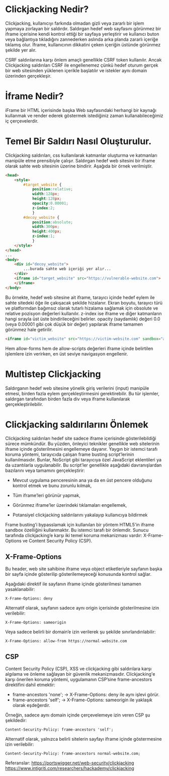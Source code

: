 # Clickjacking Nedir?
Clickjacking, kullanıcıyı farkında olmadan gizli veya zararlı bir işlem yapmaya zorlayan bir saldırdır. Saldırgan hedef web sayfasını görünmez bir iframe içerisine kendi kontrol ettiği bir sayfaya yerleştirir ve kullanıcı buton veya bağlantıya tıkladığını zannederken aslında arka planda zararlı içeriğe tıklamış olur. İframe, kullanıcının dikkatini çeken içeriğin üstünde görünmez şekilde yer alır.

CSRF saldırılarına karşı önlem amaçlı genellikle CSRF token kullanılır. Ancak Clickjacking saldırıları CSRF ile engellenemez çünkü hedef oturum gerçek bir web sitesinden yüklenen içerikle başlatılır ve istekler aynı domain üzerinden gerçekleşir.

# İframe Nedir?
iFrame bir HTML içerisinde başka Web sayfasındaki herhangi bir kaynağı kullanmak ve render ederek göstermek istediğiniz zaman kullanabileceğimiz iç çerçevelerdir.

# Temel Bir Saldırı Nasıl Oluşturulur.
Clickjacking saldırıları, css kullanılarak katmanlar oluşturma ve katmanları manipüle etme prensibiyle çalışır. Saldırgan hedef web sitesini bir iframe olarak sahte web sitesinin üzerine bindirir. Aşağıda bir örnek verilmiştir.

```html
<head>
	<style>
		#target_website {
			position:relative;
			width:128px;
			height:128px;
			opacity:0.00001;
			z-index:2;
			}
		#decoy_website {
			position:absolute;
			width:300px;
			height:400px;
			z-index:1;
			}
	</style>
</head>
...
<body>
	<div id="decoy_website">
		...burada sahte web içeriği yer alır...
	</div>
	<iframe id="target_website" src="https://vulnerable-website.com">
	</iframe>
</body>
```

Bu örnekte, hedef web sitesine ait iframe, tarayıcı içinde hedef eylem ile sahte sitedeki öğe ile çakışacak şekilde hizalanır. Ekran boyutu, tarayıcı türü ve platformdan bağımsız olarak tutarlı hizalama sağlamak için obsolute ve relative pozisyon değerleri kullanılır.
z-index ise iframe ve diğer katmanların hangi sırayla üst üste bindirileceğini belirler.
opacity (saydamlık) değeri 0.0 (veya 0.00001 gibi çok düşük bir değer) yapılarak iframe tamamen görünmez hale getirilir.

```html
<iframe id="victim_website" src="https://victim-website.com" sandbox="allow-forms"></iframe>
```

Hem allow-forms hem de allow-scripts değerleri iframe içinde belirtilen işlemlere izin verirken, en üst seviye navigasyon engellenir.

# Multistep Clickjacking
Saldırganın hedef web sitesine yönelik giriş verilerini (input) manipüle etmesi, birden fazla eylem gerçekleştirmesini gerektirebilir. Bu tür işlemler, saldırgan tarafından birden fazla div veya iframe kullanılarak gerçekleştirilebilir. 

# Clickjacking saldırılarını Önlemek
Clickjacking saldırıları hedef site sadece iframe içerisinde gösterilebildiği sürece mümkündür. Bu yüzden, önleyici teknikler genellikle web sitelerinin iframe içinde gösterilmesini engellemeye dayanır. Yaygın bir istemci tarafı koruma yöntemi, tarayıcıda çalışan frame busting script’lerinin kullanılmasıdır. Bunlar, NoScript gibi tarayıcıya özel JavaScript eklentileri ya da uzantılarla uygulanabilir. Bu script’ler genellikle aşağıdaki davranışlardan bazılarını veya tamamını gerçekleştirir:

- Mevcut uygulama penceresinin ana ya da en üst pencere olduğunu kontrol etmek ve bunu zorunlu kılmak,

- Tüm iframe’leri görünür yapmak,

- Görünmez iframe’ler üzerindeki tıklamaları engellemek,

- Potansiyel clickjacking saldırılarını yakalayıp kullanıcıya bildirmek

Frame busting'i bypasslamak için kullanılan bir yöntem HTML5'in iframe sandbox özelliğini kullanmaktır. Bu istemci tarafı bir önlemdir. Sunucu tarafında clickjacking’e karşı iki temel koruma mekanizması vardır: X-Frame-Options ve Content Security Policy (CSP).

## X-Frame-Options
Bu header, web site sahibine iframe veya object etiketleriyle sayfanın başka bir sayfa içinde gösterilip gösterilemeyeceği konusunda kontrol sağlar.

Aşağıdaki direktif ile sayfanın iframe içinde gösterilmesi tamamen yasaklanabilir:

```http
X-Frame-Options: deny
```

Alternatif olarak, sayfanın sadece aynı origin içerisinde gösterilmesine izin verilebilir:

```http
X-Frame-Options: sameorigin
```
Veya sadece belirli bir domain’e izin verilerek şu şekilde sınırlandırılabilir:

```http
X-Frame-Options: allow-from https://normal-website.com
```
## CSP
Content Security Policy (CSP), XSS ve clickjacking gibi saldırılara karşı algılama ve önleme sağlayan bir güvenlik mekanizmasıdır. Clickjacking'e karşı önerilen koruma yöntemi, uygulamanın CSP’sine frame-ancestors direktifini dahil etmektir:
- frame-ancestors 'none'; → X-Frame-Options: deny ile aynı işlevi görür.
- frame-ancestors 'self'; → X-Frame-Options: sameorigin ile yaklaşık olarak eşdeğerdir.

Örneğin, sadece aynı domain içinde çerçevelemeye izin veren CSP şu şekildedir:

```http
Content-Security-Policy: frame-ancestors 'self';
```

Alternatif olarak, yalnızca belirli sitelerin sayfayı iframe içinde göstermesine izin verilebilir:

```http
Content-Security-Policy: frame-ancestors normal-website.com;
```

Referanslar:
https://portswigger.net/web-security/clickjacking
https://www.intigriti.com/researchers/hackademy/clickjacking
